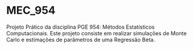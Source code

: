 # MEC_954
Projeto Prático da disciplina PGE 954: Métodos Estatísticos Computacionais. Este projeto consiste em realizar simulações de Monte Carlo e estimações de parâmetros de uma Regressão Beta.
